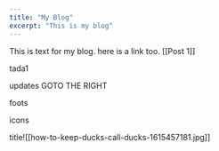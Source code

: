 ```yaml
---
title: "My Blog"
excerpt: "This is my blog"
---
```


This is text for my blog. here is a link too. [[Post 1]]

tada1

updates GOTO THE RIGHT

foots

icons

title![[how-to-keep-ducks-call-ducks-1615457181.jpg]]